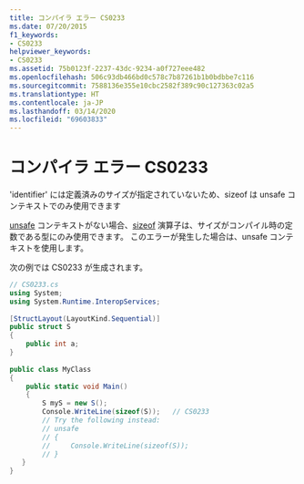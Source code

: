 ```yaml
---
title: コンパイラ エラー CS0233
ms.date: 07/20/2015
f1_keywords:
- CS0233
helpviewer_keywords:
- CS0233
ms.assetid: 75b0123f-2237-43dc-9234-a0f727eee482
ms.openlocfilehash: 506c93db466bd0c578c7b87261b1b0bdbbe7c116
ms.sourcegitcommit: 7588136e355e10cbc2582f389c90c127363c02a5
ms.translationtype: HT
ms.contentlocale: ja-JP
ms.lasthandoff: 03/14/2020
ms.locfileid: "69603833"
---
```

# <a name="compiler-error-cs0233"></a>コンパイラ エラー CS0233
'identifier' には定義済みのサイズが指定されていないため、sizeof は unsafe コンテキストでのみ使用できます
  
 [unsafe](../keywords/unsafe.md) コンテキストがない場合、[sizeof](../operators/sizeof.md) 演算子は、サイズがコンパイル時の定数である型にのみ使用できます。 このエラーが発生した場合は、unsafe コンテキストを使用します。
  
次の例では CS0233 が生成されます。
  
```csharp  
// CS0233.cs  
using System;  
using System.Runtime.InteropServices;  
  
[StructLayout(LayoutKind.Sequential)]  
public struct S  
{  
    public int a;  
}  
  
public class MyClass  
{  
    public static void Main()  
    {  
        S myS = new S();  
        Console.WriteLine(sizeof(S));   // CS0233  
        // Try the following instead:  
        // unsafe
        // {
        //     Console.WriteLine(sizeof(S));
        // }
   }  
}  
```

